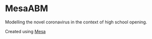 # MesaABM
Modelling the novel coronavirus in the context of high school opening.

Created using [Mesa](https://mesa.readthedocs.io/)
